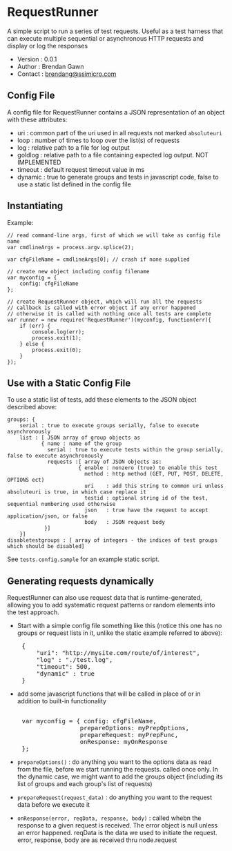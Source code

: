 # RequestRunner

A simple script to run a series of test requests.  Useful as a test harness that can execute multiple
sequential or asynchronous HTTP requests and display or log the responses

* Version : 0.0.1
* Author  : Brendan Gawn
* Contact : brendang@ssimicro.com

## Config File

A config file for RequestRunner contains a JSON representation of an object with these attributes:

* uri   : common part of the uri used in all requests not marked `absoluteuri`
* loop  : number of times to loop over the list(s) of requests
* log   : relative path to a file for log output
* goldlog : relative path to a file containing expected log output. NOT IMPLEMENTED
* timeout : default request timeout value in ms
* dynamic : true to generate groups and tests in javascript code, false to use a static list defined in the config file

## Instantiating

Example:

    // read command-line args, first of which we will take as config file name
    var cmdlineArgs = process.argv.splice(2);

    var cfgFileName = cmdlineArgs[0]; // crash if none supplied

    // create new object including config filename
    var myconfig = {
        config: cfgFileName
    };

    // create RequestRunner object, which will run all the requests
    // callback is called with error object if any error happened
    // otherwise it is called with nothing once all tests are complete
    var runner = new require('RequestRunner')(myconfig, function(err){
        if (err) {
            console.log(err);
            process.exit(1);
        } else {
            process.exit(0);
        }
    });

## Use with a Static Config File

To use a static list of tests, add these elements to the JSON object described above:

    groups: {
        serial : true to execute groups serially, false to execute asynchronously
        list : [ JSON array of group objects as
               { name : name of the group
                 serial : true to execute tests within the group serially, false to execute asynchronously
                 requests :[ array of JSON objects as:
                           { enable : nonzero (true) to enable this test
                             method : http method (GET, PUT, POST, DELETE, OPTIONS ect)
                             uri    : add this string to common uri unless absoluteuri is true, in which case replace it
                             testid : optional string id of the test, sequential numbering used otherwise
                             json   : true have the request to accept application/json, or false
                             body   : JSON request body
                }]
        }]
    disabletestgroups : [ array of integers - the indices of test groups which should be disabled]

See `tests.config.sample` for an example static script.


## Generating requests dynamically

RequestRunner can also use request data that is runtime-generated, allowing you to add systematic request patterns
or random elements into the test approach.

* Start with a simple config file something like this (notice this one has no groups or request lists in it,
unlike the static example referred to above):

<pre>
    {
        "uri": "http://mysite.com/route/of/interest",
        "log" : "./test.log",
        "timeout": 500,
        "dynamic" : true
    }
</pre>

* add some javascript functions that will be called in  place of or in addition to built-in functionality
<pre>

    var myconfig = { config: cfgFileName,
                    prepareOptions: myPrepOptions,
                    prepareRequest: myPrepFunc,
                    onResponse: myOnResponse
    };
</pre>

* `prepareOptions()` : do anything you want to the options data as read from the file,
  before we start running the requests.  called once only.  In the dynamic case, 
  we might want to add the groups object (including its list of groups and each group's 
  list of requests)

* `prepareRequest(request_data)` : do anything you want to the request data before we execute it

* `onResponse(error, reqData, response, body)` : called whebn the response to a given request is
  received.  The error object is null unless an error happened.  reqData is the data we used to 
  initiate the request. error, response, body are as received thru node.request  


